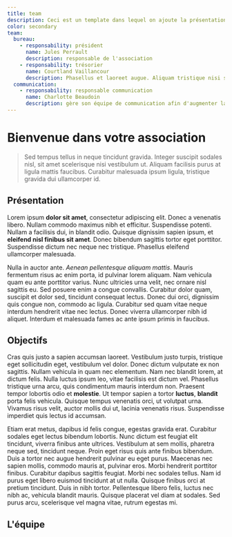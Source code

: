 ```yaml
---
title: team
description: Ceci est un template dans lequel on ajoute la présentation de l'équipe de l'association pour montrer ce qu'il est possible de faire !
color: secondary
team:
  bureau:
    - responsability: président
      name: Jules Perrault
      description: responsable de l'association
    - responsability: trésorier
      name: Courtland Vaillancour
      description: Phasellus et laoreet augue. Aliquam tristique nisi sed velit faucibus auctor. Nulla turpis diam, volutpat nec nisl vitae.
  communication:
    - responsability: responsable communication
      name: Charlotte Beaudoin
      description: gère son équipe de communication afin d'augmenter la visibilité de l'association
---
```


# Bienvenue dans votre association

> Sed tempus tellus in neque tincidunt gravida. Integer suscipit sodales nisl, sit amet scelerisque nisi vestibulum ut. Aliquam facilisis purus at ligula mattis faucibus. Curabitur malesuada ipsum ligula, tristique gravida dui ullamcorper id.

## Présentation

Lorem ipsum **dolor sit amet**, consectetur adipiscing elit. Donec a venenatis libero. Nullam commodo maximus nibh et efficitur. Suspendisse potenti. Nullam a facilisis dui, in blandit odio. Quisque dignissim sapien ipsum, et **eleifend nisl finibus sit amet**. Donec bibendum sagittis tortor eget porttitor. Suspendisse dictum nec neque nec tristique. Phasellus eleifend ullamcorper malesuada.

Nulla in auctor ante. _Aenean pellentesque aliquam mattis_. Mauris fermentum risus ac enim porta, id pulvinar lorem aliquam. Nam vehicula quam eu ante porttitor varius. Nunc ultricies urna velit, nec ornare nisl sagittis eu. Sed posuere enim a congue convallis. Curabitur dolor quam, suscipit et dolor sed, tincidunt consequat lectus. Donec dui orci, dignissim quis congue non, commodo ac ligula. Curabitur sed quam vitae neque interdum hendrerit vitae nec lectus. Donec viverra ullamcorper nibh id aliquet. Interdum et malesuada fames ac ante ipsum primis in faucibus.

## Objectifs

Cras quis justo a sapien accumsan laoreet. Vestibulum justo turpis, tristique eget sollicitudin eget, vestibulum vel dolor. Donec dictum vulputate ex non sagittis. Nullam vehicula in quam nec elementum. Nam nec blandit lorem, at dictum felis. Nulla luctus ipsum leo, vitae facilisis est dictum vel. Phasellus tristique urna arcu, quis condimentum mauris interdum non. Praesent tempor lobortis odio et **molestie**. Ut tempor sapien a tortor **luctus**, **blandit** porta felis vehicula. Quisque tempus venenatis orci, ut volutpat urna. Vivamus risus velit, auctor mollis dui ut, lacinia venenatis risus. Suspendisse imperdiet quis lectus id accumsan.

Etiam erat metus, dapibus id felis congue, egestas gravida erat. Curabitur sodales eget lectus bibendum lobortis. Nunc dictum est feugiat elit tincidunt, viverra finibus ante ultrices. Vestibulum at sem mollis, pharetra neque sed, tincidunt neque. Proin eget risus quis ante finibus bibendum. Duis a tortor nec augue hendrerit pulvinar eu eget purus. Maecenas nec sapien mollis, commodo mauris at, pulvinar eros. Morbi hendrerit porttitor finibus. Curabitur dapibus sagittis feugiat. Morbi nec sodales tellus. Nam id purus eget libero euismod tincidunt at ut nulla. Quisque finibus orci at pretium tincidunt. Duis in nibh tortor. Pellentesque libero felis, luctus nec nibh ac, vehicula blandit mauris. Quisque placerat vel diam at sodales. Sed purus arcu, scelerisque vel magna vitae, rutrum egestas mi.

## L'équipe

<campus-team :team="team" :color="color"></campus-team>
